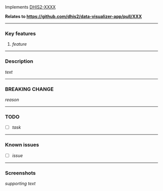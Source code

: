 Implements [DHIS2-XXXX](https://jira.dhis2.org/browse/DHIS2-XXXX)

**Relates to https://github.com/dhis2/data-visualizer-app/pull/XXX**

-----------

### Key features

1. _feature_

-----------

### Description

_text_

-----------

### BREAKING CHANGE

_reason_

-----------

### TODO
- [ ] _task_

-----------

### Known issues
- [ ] _issue_

-----------

### Screenshots

_supporting text_

